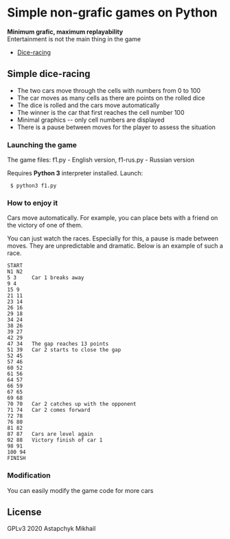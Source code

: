 # Simple non-grafic games on Python

**Minimum grafic, maximum replayability**  
Entertainment is not the main thing in the game


* [Dice-racing](#Simple-dice-racing)


## Simple dice-racing

* The two cars move through the cells with numbers from 0 to 100
* The car moves as many cells as there are points on the rolled dice
* The dice is rolled and the cars move automatically
* The winner is the car that first reaches the cell number 100
* Minimal graphics -- only cell numbers are displayed
* There is a pause between moves for the player to assess the situation


### Launching the game

The game files: f1.py - English version, f1-rus.py - Russian version

Requires **Python 3** interpreter installed. Launch:

     $ python3 f1.py


### How to enjoy it

Cars move automatically. For example, you can place bets with a friend on the victory of one of them.

You can just watch the races. Especially for this, a pause is made between moves. They are unpredictable and dramatic. Below is an example of such a race.


```
START
N1 N2
5 3     Car 1 breaks away
9 4
15 9
21 11
23 14
26 16
29 18
34 24
38 26
39 27
42 29
47 34   The gap reaches 13 points
51 39   Car 2 starts to close the gap
52 45
57 46
60 52
61 56
64 57
66 59
67 65
69 68
70 70   Car 2 catches up with the opponent
71 74   Car 2 comes forward
72 78
76 80
81 82
87 87   Cars are level again
92 88   Victory finish of car 1
98 91
100 94
FINISH
```

### Modification

You can easily modify the game code for more cars


## License

GPLv3 2020 Astapchyk Mikhail
